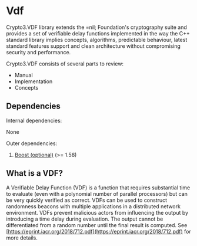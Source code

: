 # Vdf



Crypto3.VDF library extends the =nil; Foundation's cryptography suite and provides a set of verifiable delay functions implemented in the way the C++ standard library implies concepts, algorithms, predictable behaviour, latest standard features support and clean architecture without compromising security and performance.

Crypto3.VDF consists of several parts to review:

* Manual
* Implementation
* Concepts

## Dependencies  <a href="#vdf_dependencies" id="vdf_dependencies"></a>

Internal dependencies:

None

Outer dependencies:

1. [Boost (optional)](https://boost.org) (>= 1.58)

## What is a VDF?

A Verifiable Delay Function (VDF) is a function that requires substantial time to evaluate (even with a polynomial number of parallel processors) but can be very quickly verified as correct. VDFs can be used to construct randomness beacons with multiple applications in a distributed network environment. VDFs prevent malicious actors from influencing the output by introducing a time delay during evaluation. The output cannot be differentiated from a random number until the final result is computed. See [https://eprint.iacr.org/2018/712.pdf](https://eprint.iacr.org/2018/712.pdf) for more details.

